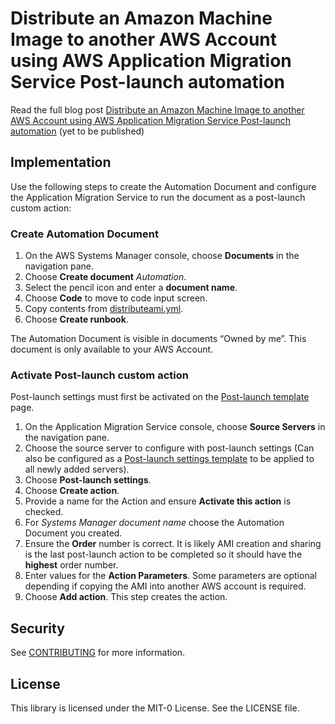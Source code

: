 # Distribute an Amazon Machine Image to another AWS Account using AWS Application Migration Service Post-launch automation

Read the full blog post [Distribute an Amazon Machine Image to another AWS Account using AWS Application Migration Service Post-launch automation](https://aws.amazon.com/blogs/mt/distribute-an-amazon-machine-image-to-another-aws-account-using-aws-application-migration-service-post-launch-automation/) (yet to be published)

## Implementation

Use the following steps to create the Automation Document and configure the Application Migration Service to run the document as a post-launch custom action:

### Create Automation Document
1. On the AWS Systems Manager console, choose **Documents** in the navigation pane.
1. Choose **Create document** *Automation*.
1. Select the pencil icon and enter a **document name**.
1. Choose **Code** to move to code input screen.
1. Copy contents from [distributeami.yml](./distributeami.yml).
1. Choose **Create runbook**.

The Automation Document is visible in documents “Owned by me”. This document is only available to your AWS Account.

### Activate Post-launch custom action

Post-launch settings must first be activated on the [Post-launch template](https://docs.aws.amazon.com/mgn/latest/ug/post-launch-settings-editing.html) page.

1. On the Application Migration Service console, choose **Source Servers** in the navigation pane.
1. Choose the source server to configure with post-launch settings (Can also be configured as a [Post-launch settings template](https://docs.aws.amazon.com/mgn/latest/ug/post-launch-settings-editing.html) to be applied to all newly added servers).
1. Choose **Post-launch settings**.
1. Choose **Create action**.
1. Provide a name for the Action and ensure **Activate this action** is checked.
1. For *Systems Manager document name* choose the Automation Document you created.
1. Ensure the **Order** number is correct. It is likely AMI creation and sharing is the last post-launch action to be completed so it should have the **highest** order number.
1. Enter values for the **Action Parameters**. Some parameters are optional depending if copying the AMI into another AWS account is required.
1. Choose **Add action**. This step creates the action.

## Security

See [CONTRIBUTING](CONTRIBUTING.md#security-issue-notifications) for more information.

## License

This library is licensed under the MIT-0 License. See the LICENSE file.

